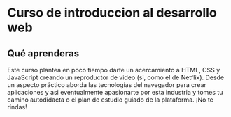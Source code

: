  <h1>Curso de introduccion al desarrollo web</h1>
  <h2> Qué aprenderas </h2>
	<p>Este curso plantea en poco tiempo darte un acercamiento a HTML, CSS y JavaScript creando un reproductor de video (si, como el de Netflix). Desde un aspecto práctico aborda las tecnologías del navegador para crear aplicaciones y asi eventualmente apasionarte por esta industria y tomes tu camino autodidacta o el plan de estudio guiado de la plataforma. ¡No te rindas!</p>
